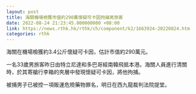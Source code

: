 ```yaml
---
layout: post
title: 海關機場檢獲市值約290萬懷疑可卡因拘捕男旅客
date: 2022-08-24 21:23:45.000000000 +08:00
link: https://news.rthk.hk/rthk/ch/component/k2/1663924-20220824.htm
categories: rthk
---
```


海關在機場檢獲約3.4公斤懷疑可卡因，估計市值約290萬元。

一名33歲男旅客昨日由特立尼達和多巴哥經南韓飛抵本港。海關人員進行清關時，於其寄艙行李箱的夾層中發現懷疑可卡因，將他拘捕。

被捕男子已被控一項販運危險藥物罪名，明日在西九龍裁判法院提堂。
